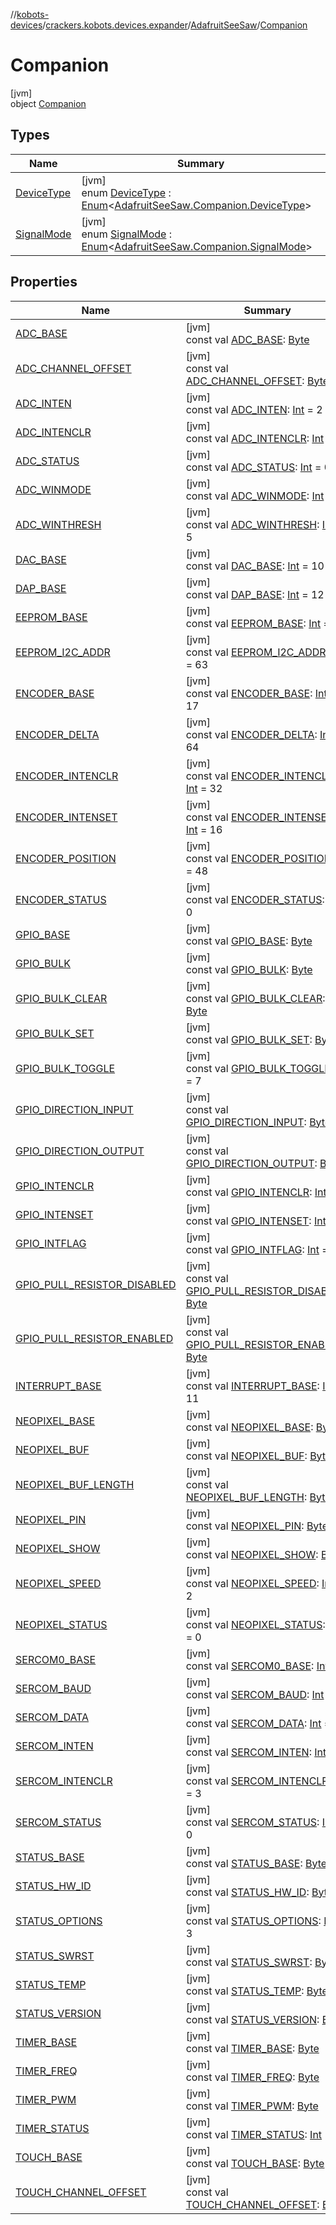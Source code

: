 //[kobots-devices](../../../../index.md)/[crackers.kobots.devices.expander](../../index.md)/[AdafruitSeeSaw](../index.md)/[Companion](index.md)

# Companion

[jvm]\
object [Companion](index.md)

## Types

| Name | Summary |
|---|---|
| [DeviceType](-device-type/index.md) | [jvm]<br>enum [DeviceType](-device-type/index.md) : [Enum](https://kotlinlang.org/api/latest/jvm/stdlib/kotlin/-enum/index.html)&lt;[AdafruitSeeSaw.Companion.DeviceType](-device-type/index.md)&gt; |
| [SignalMode](-signal-mode/index.md) | [jvm]<br>enum [SignalMode](-signal-mode/index.md) : [Enum](https://kotlinlang.org/api/latest/jvm/stdlib/kotlin/-enum/index.html)&lt;[AdafruitSeeSaw.Companion.SignalMode](-signal-mode/index.md)&gt; |

## Properties

| Name | Summary |
|---|---|
| [ADC_BASE](-a-d-c_-b-a-s-e.md) | [jvm]<br>const val [ADC_BASE](-a-d-c_-b-a-s-e.md): [Byte](https://kotlinlang.org/api/latest/jvm/stdlib/kotlin/-byte/index.html) |
| [ADC_CHANNEL_OFFSET](-a-d-c_-c-h-a-n-n-e-l_-o-f-f-s-e-t.md) | [jvm]<br>const val [ADC_CHANNEL_OFFSET](-a-d-c_-c-h-a-n-n-e-l_-o-f-f-s-e-t.md): [Byte](https://kotlinlang.org/api/latest/jvm/stdlib/kotlin/-byte/index.html) |
| [ADC_INTEN](-a-d-c_-i-n-t-e-n.md) | [jvm]<br>const val [ADC_INTEN](-a-d-c_-i-n-t-e-n.md): [Int](https://kotlinlang.org/api/latest/jvm/stdlib/kotlin/-int/index.html) = 2 |
| [ADC_INTENCLR](-a-d-c_-i-n-t-e-n-c-l-r.md) | [jvm]<br>const val [ADC_INTENCLR](-a-d-c_-i-n-t-e-n-c-l-r.md): [Int](https://kotlinlang.org/api/latest/jvm/stdlib/kotlin/-int/index.html) = 3 |
| [ADC_STATUS](-a-d-c_-s-t-a-t-u-s.md) | [jvm]<br>const val [ADC_STATUS](-a-d-c_-s-t-a-t-u-s.md): [Int](https://kotlinlang.org/api/latest/jvm/stdlib/kotlin/-int/index.html) = 0 |
| [ADC_WINMODE](-a-d-c_-w-i-n-m-o-d-e.md) | [jvm]<br>const val [ADC_WINMODE](-a-d-c_-w-i-n-m-o-d-e.md): [Int](https://kotlinlang.org/api/latest/jvm/stdlib/kotlin/-int/index.html) = 4 |
| [ADC_WINTHRESH](-a-d-c_-w-i-n-t-h-r-e-s-h.md) | [jvm]<br>const val [ADC_WINTHRESH](-a-d-c_-w-i-n-t-h-r-e-s-h.md): [Int](https://kotlinlang.org/api/latest/jvm/stdlib/kotlin/-int/index.html) = 5 |
| [DAC_BASE](-d-a-c_-b-a-s-e.md) | [jvm]<br>const val [DAC_BASE](-d-a-c_-b-a-s-e.md): [Int](https://kotlinlang.org/api/latest/jvm/stdlib/kotlin/-int/index.html) = 10 |
| [DAP_BASE](-d-a-p_-b-a-s-e.md) | [jvm]<br>const val [DAP_BASE](-d-a-p_-b-a-s-e.md): [Int](https://kotlinlang.org/api/latest/jvm/stdlib/kotlin/-int/index.html) = 12 |
| [EEPROM_BASE](-e-e-p-r-o-m_-b-a-s-e.md) | [jvm]<br>const val [EEPROM_BASE](-e-e-p-r-o-m_-b-a-s-e.md): [Int](https://kotlinlang.org/api/latest/jvm/stdlib/kotlin/-int/index.html) = 13 |
| [EEPROM_I2C_ADDR](-e-e-p-r-o-m_-i2-c_-a-d-d-r.md) | [jvm]<br>const val [EEPROM_I2C_ADDR](-e-e-p-r-o-m_-i2-c_-a-d-d-r.md): [Int](https://kotlinlang.org/api/latest/jvm/stdlib/kotlin/-int/index.html) = 63 |
| [ENCODER_BASE](-e-n-c-o-d-e-r_-b-a-s-e.md) | [jvm]<br>const val [ENCODER_BASE](-e-n-c-o-d-e-r_-b-a-s-e.md): [Int](https://kotlinlang.org/api/latest/jvm/stdlib/kotlin/-int/index.html) = 17 |
| [ENCODER_DELTA](-e-n-c-o-d-e-r_-d-e-l-t-a.md) | [jvm]<br>const val [ENCODER_DELTA](-e-n-c-o-d-e-r_-d-e-l-t-a.md): [Int](https://kotlinlang.org/api/latest/jvm/stdlib/kotlin/-int/index.html) = 64 |
| [ENCODER_INTENCLR](-e-n-c-o-d-e-r_-i-n-t-e-n-c-l-r.md) | [jvm]<br>const val [ENCODER_INTENCLR](-e-n-c-o-d-e-r_-i-n-t-e-n-c-l-r.md): [Int](https://kotlinlang.org/api/latest/jvm/stdlib/kotlin/-int/index.html) = 32 |
| [ENCODER_INTENSET](-e-n-c-o-d-e-r_-i-n-t-e-n-s-e-t.md) | [jvm]<br>const val [ENCODER_INTENSET](-e-n-c-o-d-e-r_-i-n-t-e-n-s-e-t.md): [Int](https://kotlinlang.org/api/latest/jvm/stdlib/kotlin/-int/index.html) = 16 |
| [ENCODER_POSITION](-e-n-c-o-d-e-r_-p-o-s-i-t-i-o-n.md) | [jvm]<br>const val [ENCODER_POSITION](-e-n-c-o-d-e-r_-p-o-s-i-t-i-o-n.md): [Int](https://kotlinlang.org/api/latest/jvm/stdlib/kotlin/-int/index.html) = 48 |
| [ENCODER_STATUS](-e-n-c-o-d-e-r_-s-t-a-t-u-s.md) | [jvm]<br>const val [ENCODER_STATUS](-e-n-c-o-d-e-r_-s-t-a-t-u-s.md): [Int](https://kotlinlang.org/api/latest/jvm/stdlib/kotlin/-int/index.html) = 0 |
| [GPIO_BASE](-g-p-i-o_-b-a-s-e.md) | [jvm]<br>const val [GPIO_BASE](-g-p-i-o_-b-a-s-e.md): [Byte](https://kotlinlang.org/api/latest/jvm/stdlib/kotlin/-byte/index.html) |
| [GPIO_BULK](-g-p-i-o_-b-u-l-k.md) | [jvm]<br>const val [GPIO_BULK](-g-p-i-o_-b-u-l-k.md): [Byte](https://kotlinlang.org/api/latest/jvm/stdlib/kotlin/-byte/index.html) |
| [GPIO_BULK_CLEAR](-g-p-i-o_-b-u-l-k_-c-l-e-a-r.md) | [jvm]<br>const val [GPIO_BULK_CLEAR](-g-p-i-o_-b-u-l-k_-c-l-e-a-r.md): [Byte](https://kotlinlang.org/api/latest/jvm/stdlib/kotlin/-byte/index.html) |
| [GPIO_BULK_SET](-g-p-i-o_-b-u-l-k_-s-e-t.md) | [jvm]<br>const val [GPIO_BULK_SET](-g-p-i-o_-b-u-l-k_-s-e-t.md): [Byte](https://kotlinlang.org/api/latest/jvm/stdlib/kotlin/-byte/index.html) |
| [GPIO_BULK_TOGGLE](-g-p-i-o_-b-u-l-k_-t-o-g-g-l-e.md) | [jvm]<br>const val [GPIO_BULK_TOGGLE](-g-p-i-o_-b-u-l-k_-t-o-g-g-l-e.md): [Int](https://kotlinlang.org/api/latest/jvm/stdlib/kotlin/-int/index.html) = 7 |
| [GPIO_DIRECTION_INPUT](-g-p-i-o_-d-i-r-e-c-t-i-o-n_-i-n-p-u-t.md) | [jvm]<br>const val [GPIO_DIRECTION_INPUT](-g-p-i-o_-d-i-r-e-c-t-i-o-n_-i-n-p-u-t.md): [Byte](https://kotlinlang.org/api/latest/jvm/stdlib/kotlin/-byte/index.html) |
| [GPIO_DIRECTION_OUTPUT](-g-p-i-o_-d-i-r-e-c-t-i-o-n_-o-u-t-p-u-t.md) | [jvm]<br>const val [GPIO_DIRECTION_OUTPUT](-g-p-i-o_-d-i-r-e-c-t-i-o-n_-o-u-t-p-u-t.md): [Byte](https://kotlinlang.org/api/latest/jvm/stdlib/kotlin/-byte/index.html) |
| [GPIO_INTENCLR](-g-p-i-o_-i-n-t-e-n-c-l-r.md) | [jvm]<br>const val [GPIO_INTENCLR](-g-p-i-o_-i-n-t-e-n-c-l-r.md): [Int](https://kotlinlang.org/api/latest/jvm/stdlib/kotlin/-int/index.html) = 9 |
| [GPIO_INTENSET](-g-p-i-o_-i-n-t-e-n-s-e-t.md) | [jvm]<br>const val [GPIO_INTENSET](-g-p-i-o_-i-n-t-e-n-s-e-t.md): [Int](https://kotlinlang.org/api/latest/jvm/stdlib/kotlin/-int/index.html) = 8 |
| [GPIO_INTFLAG](-g-p-i-o_-i-n-t-f-l-a-g.md) | [jvm]<br>const val [GPIO_INTFLAG](-g-p-i-o_-i-n-t-f-l-a-g.md): [Int](https://kotlinlang.org/api/latest/jvm/stdlib/kotlin/-int/index.html) = 10 |
| [GPIO_PULL_RESISTOR_DISABLED](-g-p-i-o_-p-u-l-l_-r-e-s-i-s-t-o-r_-d-i-s-a-b-l-e-d.md) | [jvm]<br>const val [GPIO_PULL_RESISTOR_DISABLED](-g-p-i-o_-p-u-l-l_-r-e-s-i-s-t-o-r_-d-i-s-a-b-l-e-d.md): [Byte](https://kotlinlang.org/api/latest/jvm/stdlib/kotlin/-byte/index.html) |
| [GPIO_PULL_RESISTOR_ENABLED](-g-p-i-o_-p-u-l-l_-r-e-s-i-s-t-o-r_-e-n-a-b-l-e-d.md) | [jvm]<br>const val [GPIO_PULL_RESISTOR_ENABLED](-g-p-i-o_-p-u-l-l_-r-e-s-i-s-t-o-r_-e-n-a-b-l-e-d.md): [Byte](https://kotlinlang.org/api/latest/jvm/stdlib/kotlin/-byte/index.html) |
| [INTERRUPT_BASE](-i-n-t-e-r-r-u-p-t_-b-a-s-e.md) | [jvm]<br>const val [INTERRUPT_BASE](-i-n-t-e-r-r-u-p-t_-b-a-s-e.md): [Int](https://kotlinlang.org/api/latest/jvm/stdlib/kotlin/-int/index.html) = 11 |
| [NEOPIXEL_BASE](-n-e-o-p-i-x-e-l_-b-a-s-e.md) | [jvm]<br>const val [NEOPIXEL_BASE](-n-e-o-p-i-x-e-l_-b-a-s-e.md): [Byte](https://kotlinlang.org/api/latest/jvm/stdlib/kotlin/-byte/index.html) |
| [NEOPIXEL_BUF](-n-e-o-p-i-x-e-l_-b-u-f.md) | [jvm]<br>const val [NEOPIXEL_BUF](-n-e-o-p-i-x-e-l_-b-u-f.md): [Byte](https://kotlinlang.org/api/latest/jvm/stdlib/kotlin/-byte/index.html) |
| [NEOPIXEL_BUF_LENGTH](-n-e-o-p-i-x-e-l_-b-u-f_-l-e-n-g-t-h.md) | [jvm]<br>const val [NEOPIXEL_BUF_LENGTH](-n-e-o-p-i-x-e-l_-b-u-f_-l-e-n-g-t-h.md): [Byte](https://kotlinlang.org/api/latest/jvm/stdlib/kotlin/-byte/index.html) |
| [NEOPIXEL_PIN](-n-e-o-p-i-x-e-l_-p-i-n.md) | [jvm]<br>const val [NEOPIXEL_PIN](-n-e-o-p-i-x-e-l_-p-i-n.md): [Byte](https://kotlinlang.org/api/latest/jvm/stdlib/kotlin/-byte/index.html) |
| [NEOPIXEL_SHOW](-n-e-o-p-i-x-e-l_-s-h-o-w.md) | [jvm]<br>const val [NEOPIXEL_SHOW](-n-e-o-p-i-x-e-l_-s-h-o-w.md): [Byte](https://kotlinlang.org/api/latest/jvm/stdlib/kotlin/-byte/index.html) |
| [NEOPIXEL_SPEED](-n-e-o-p-i-x-e-l_-s-p-e-e-d.md) | [jvm]<br>const val [NEOPIXEL_SPEED](-n-e-o-p-i-x-e-l_-s-p-e-e-d.md): [Int](https://kotlinlang.org/api/latest/jvm/stdlib/kotlin/-int/index.html) = 2 |
| [NEOPIXEL_STATUS](-n-e-o-p-i-x-e-l_-s-t-a-t-u-s.md) | [jvm]<br>const val [NEOPIXEL_STATUS](-n-e-o-p-i-x-e-l_-s-t-a-t-u-s.md): [Int](https://kotlinlang.org/api/latest/jvm/stdlib/kotlin/-int/index.html) = 0 |
| [SERCOM0_BASE](-s-e-r-c-o-m0_-b-a-s-e.md) | [jvm]<br>const val [SERCOM0_BASE](-s-e-r-c-o-m0_-b-a-s-e.md): [Int](https://kotlinlang.org/api/latest/jvm/stdlib/kotlin/-int/index.html) = 2 |
| [SERCOM_BAUD](-s-e-r-c-o-m_-b-a-u-d.md) | [jvm]<br>const val [SERCOM_BAUD](-s-e-r-c-o-m_-b-a-u-d.md): [Int](https://kotlinlang.org/api/latest/jvm/stdlib/kotlin/-int/index.html) = 4 |
| [SERCOM_DATA](-s-e-r-c-o-m_-d-a-t-a.md) | [jvm]<br>const val [SERCOM_DATA](-s-e-r-c-o-m_-d-a-t-a.md): [Int](https://kotlinlang.org/api/latest/jvm/stdlib/kotlin/-int/index.html) = 5 |
| [SERCOM_INTEN](-s-e-r-c-o-m_-i-n-t-e-n.md) | [jvm]<br>const val [SERCOM_INTEN](-s-e-r-c-o-m_-i-n-t-e-n.md): [Int](https://kotlinlang.org/api/latest/jvm/stdlib/kotlin/-int/index.html) = 2 |
| [SERCOM_INTENCLR](-s-e-r-c-o-m_-i-n-t-e-n-c-l-r.md) | [jvm]<br>const val [SERCOM_INTENCLR](-s-e-r-c-o-m_-i-n-t-e-n-c-l-r.md): [Int](https://kotlinlang.org/api/latest/jvm/stdlib/kotlin/-int/index.html) = 3 |
| [SERCOM_STATUS](-s-e-r-c-o-m_-s-t-a-t-u-s.md) | [jvm]<br>const val [SERCOM_STATUS](-s-e-r-c-o-m_-s-t-a-t-u-s.md): [Int](https://kotlinlang.org/api/latest/jvm/stdlib/kotlin/-int/index.html) = 0 |
| [STATUS_BASE](-s-t-a-t-u-s_-b-a-s-e.md) | [jvm]<br>const val [STATUS_BASE](-s-t-a-t-u-s_-b-a-s-e.md): [Byte](https://kotlinlang.org/api/latest/jvm/stdlib/kotlin/-byte/index.html) |
| [STATUS_HW_ID](-s-t-a-t-u-s_-h-w_-i-d.md) | [jvm]<br>const val [STATUS_HW_ID](-s-t-a-t-u-s_-h-w_-i-d.md): [Byte](https://kotlinlang.org/api/latest/jvm/stdlib/kotlin/-byte/index.html) |
| [STATUS_OPTIONS](-s-t-a-t-u-s_-o-p-t-i-o-n-s.md) | [jvm]<br>const val [STATUS_OPTIONS](-s-t-a-t-u-s_-o-p-t-i-o-n-s.md): [Int](https://kotlinlang.org/api/latest/jvm/stdlib/kotlin/-int/index.html) = 3 |
| [STATUS_SWRST](-s-t-a-t-u-s_-s-w-r-s-t.md) | [jvm]<br>const val [STATUS_SWRST](-s-t-a-t-u-s_-s-w-r-s-t.md): [Byte](https://kotlinlang.org/api/latest/jvm/stdlib/kotlin/-byte/index.html) |
| [STATUS_TEMP](-s-t-a-t-u-s_-t-e-m-p.md) | [jvm]<br>const val [STATUS_TEMP](-s-t-a-t-u-s_-t-e-m-p.md): [Byte](https://kotlinlang.org/api/latest/jvm/stdlib/kotlin/-byte/index.html) |
| [STATUS_VERSION](-s-t-a-t-u-s_-v-e-r-s-i-o-n.md) | [jvm]<br>const val [STATUS_VERSION](-s-t-a-t-u-s_-v-e-r-s-i-o-n.md): [Byte](https://kotlinlang.org/api/latest/jvm/stdlib/kotlin/-byte/index.html) |
| [TIMER_BASE](-t-i-m-e-r_-b-a-s-e.md) | [jvm]<br>const val [TIMER_BASE](-t-i-m-e-r_-b-a-s-e.md): [Byte](https://kotlinlang.org/api/latest/jvm/stdlib/kotlin/-byte/index.html) |
| [TIMER_FREQ](-t-i-m-e-r_-f-r-e-q.md) | [jvm]<br>const val [TIMER_FREQ](-t-i-m-e-r_-f-r-e-q.md): [Byte](https://kotlinlang.org/api/latest/jvm/stdlib/kotlin/-byte/index.html) |
| [TIMER_PWM](-t-i-m-e-r_-p-w-m.md) | [jvm]<br>const val [TIMER_PWM](-t-i-m-e-r_-p-w-m.md): [Byte](https://kotlinlang.org/api/latest/jvm/stdlib/kotlin/-byte/index.html) |
| [TIMER_STATUS](-t-i-m-e-r_-s-t-a-t-u-s.md) | [jvm]<br>const val [TIMER_STATUS](-t-i-m-e-r_-s-t-a-t-u-s.md): [Int](https://kotlinlang.org/api/latest/jvm/stdlib/kotlin/-int/index.html) = 0 |
| [TOUCH_BASE](-t-o-u-c-h_-b-a-s-e.md) | [jvm]<br>const val [TOUCH_BASE](-t-o-u-c-h_-b-a-s-e.md): [Byte](https://kotlinlang.org/api/latest/jvm/stdlib/kotlin/-byte/index.html) |
| [TOUCH_CHANNEL_OFFSET](-t-o-u-c-h_-c-h-a-n-n-e-l_-o-f-f-s-e-t.md) | [jvm]<br>const val [TOUCH_CHANNEL_OFFSET](-t-o-u-c-h_-c-h-a-n-n-e-l_-o-f-f-s-e-t.md): [Byte](https://kotlinlang.org/api/latest/jvm/stdlib/kotlin/-byte/index.html) |
